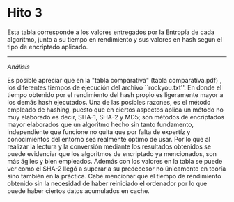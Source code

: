 # Hito 3
Esta tabla corresponde a los valores entregados por la Entropía de cada algoritmo, junto a su tiempo en rendimiento y sus valores en hash según el tipo de encriptado aplicado.

---
*Análisis*

Es posible apreciar que en la "tabla comparativa" (tabla comparativa.pdf) , los diferentes tiempos de ejecución del archivo ``rockyou.txt''. En donde el tiempo obtenido por el rendimiento del hash propio es ligeramente mayor a los demás hash ejecutados. Una de las posibles razones, es el método empleado de hashing, puesto que en ciertos aspectos aplica un método no muy elaborado es decir, SHA-1, SHA-2 y MD5; son métodos de encriptados mayor elaborados que un algoritmo hecho sin tanto fundamento, independiente que funcione no quita que por falta de expertíz y conocimientos del entorno sea realmente óptimo de usar. Por lo que al realizar la lectura y la conversión mediante los resultados obtenidos se puede evidenciar que los algoritmos de encriptado ya mencionados, son más ágiles y bien empleados. Además con los valores en la tabla se puede ver como el SHA-2 llegó a superar a su predecesor no únicamente en teoría sino también en la práctica. Cabe mencionar que el tiempo de rendimiento obtenido sin la necesidad de haber reiniciado el ordenador por lo que puede haber ciertos datos acumulados en cache.